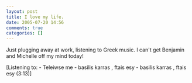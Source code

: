```yaml
---
layout: post
title: I love my life.
date: 2005-07-20 14:56
comments: true
categories: []
---
```

Just plugging away at work, listening to Greek music. I can't get Benjamin and Michelle off my mind today!
<div class="media">[Listening to: - Teleiwse me - basilis karras , ftais esy - basilis karras , ftais esy (3:13)]</div>
